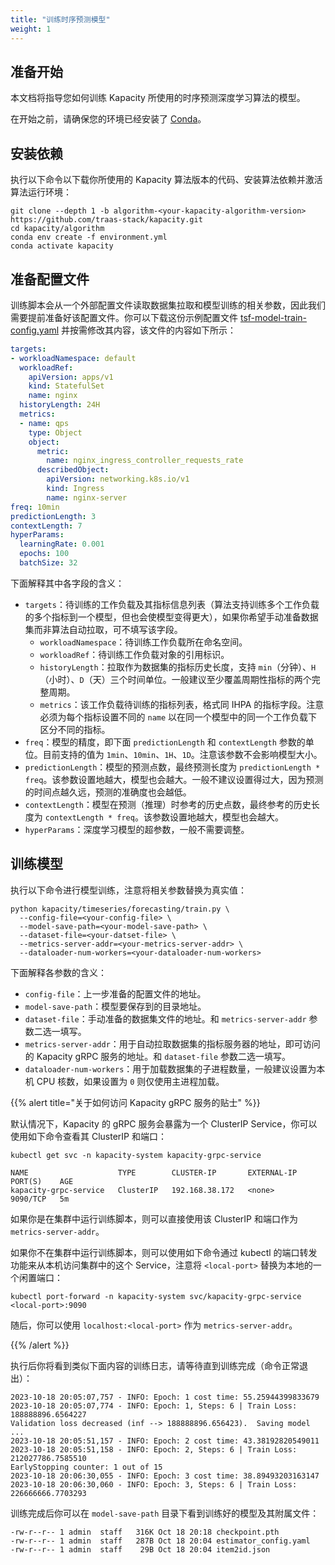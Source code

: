 ```yaml
---
title: "训练时序预测模型"
weight: 1
---
```


## 准备开始

本文档将指导您如何训练 Kapacity 所使用的时序预测深度学习算法的模型。

在开始之前，请确保您的环境已经安装了 [Conda](https://docs.conda.io/en/latest/)。

## 安装依赖

执行以下命令以下载你所使用的 Kapacity 算法版本的代码、安装算法依赖并激活算法运行环境：

```shell
git clone --depth 1 -b algorithm-<your-kapacity-algorithm-version> https://github.com/traas-stack/kapacity.git
cd kapacity/algorithm
conda env create -f environment.yml
conda activate kapacity
```

## 准备配置文件

训练脚本会从一个外部配置文件读取数据集拉取和模型训练的相关参数，因此我们需要提前准备好该配置文件。你可以下载这份示例配置文件 [tsf-model-train-config.yaml](/examples/algorithm/tsf-model-train-config.yaml) 并按需修改其内容，该文件的内容如下所示：

```yaml
targets:
- workloadNamespace: default
  workloadRef:
    apiVersion: apps/v1
    kind: StatefulSet
    name: nginx
  historyLength: 24H
  metrics:
  - name: qps
    type: Object
    object:
      metric:
        name: nginx_ingress_controller_requests_rate
      describedObject:
        apiVersion: networking.k8s.io/v1
        kind: Ingress
        name: nginx-server
freq: 10min
predictionLength: 3
contextLength: 7
hyperParams:
  learningRate: 0.001
  epochs: 100
  batchSize: 32
```

下面解释其中各字段的含义：

- `targets`：待训练的工作负载及其指标信息列表（算法支持训练多个工作负载的多个指标到一个模型，但也会使模型变得更大），如果你希望手动准备数据集而非算法自动拉取，可不填写该字段。
  - `workloadNamespace`：待训练工作负载所在命名空间。
  - `workloadRef`：待训练工作负载对象的引用标识。
  - `historyLength`：拉取作为数据集的指标历史长度，支持 `min`（分钟）、`H`（小时）、`D`（天）三个时间单位。一般建议至少覆盖周期性指标的两个完整周期。
  - `metrics`：该工作负载待训练的指标列表，格式同 IHPA 的指标字段。注意必须为每个指标设置不同的 `name` 以在同一个模型中的同一个工作负载下区分不同的指标。
- `freq`：模型的精度，即下面 `predictionLength` 和 `contextLength` 参数的单位。目前支持的值为 `1min`、`10min`、`1H`、`1D`。注意该参数不会影响模型大小。
- `predictionLength`：模型的预测点数，最终预测长度为 `predictionLength * freq`。该参数设置地越大，模型也会越大。一般不建议设置得过大，因为预测的时间点越久远，预测的准确度也会越低。
- `contextLength`：模型在预测（推理）时参考的历史点数，最终参考的历史长度为 `contextLength * freq`。该参数设置地越大，模型也会越大。
- `hyperParams`：深度学习模型的超参数，一般不需要调整。

## 训练模型

执行以下命令进行模型训练，注意将相关参数替换为真实值：

```shell
python kapacity/timeseries/forecasting/train.py \
  --config-file=<your-config-file> \
  --model-save-path=<your-model-save-path> \
  --dataset-file=<your-datset-file> \
  --metrics-server-addr=<your-metrics-server-addr> \
  --dataloader-num-workers=<your-dataloader-num-workers>
```

下面解释各参数的含义：

- `config-file`：上一步准备的配置文件的地址。
- `model-save-path`：模型要保存到的目录地址。
- `dataset-file`：手动准备的数据集文件的地址。和 `metrics-server-addr` 参数二选一填写。
- `metrics-server-addr`：用于自动拉取数据集的指标服务器的地址，即可访问的 Kapacity gRPC 服务的地址。和 `dataset-file` 参数二选一填写。
- `dataloader-num-workers`：用于加载数据集的子进程数量，一般建议设置为本机 CPU 核数，如果设置为 `0` 则仅使用主进程加载。

{{% alert title="关于如何访问 Kapacity gRPC 服务的贴士" %}}

默认情况下，Kapacity 的 gRPC 服务会暴露为一个 ClusterIP Service，你可以使用如下命令查看其 ClusterIP 和端口：

```shell
kubectl get svc -n kapacity-system kapacity-grpc-service
```

```
NAME                    TYPE        CLUSTER-IP       EXTERNAL-IP   PORT(S)    AGE
kapacity-grpc-service   ClusterIP   192.168.38.172   <none>        9090/TCP   5m
```

如果你是在集群中运行训练脚本，则可以直接使用该 ClusterIP 和端口作为 `metrics-server-addr`。

如果你不在集群中运行训练脚本，则可以使用如下命令通过 kubectl 的端口转发功能来从本机访问集群中的这个 Service，注意将 `<local-port>` 替换为本地的一个闲置端口：

```shell
kubectl port-forward -n kapacity-system svc/kapacity-grpc-service <local-port>:9090
```

随后，你可以使用 `localhost:<local-port>` 作为 `metrics-server-addr`。

{{% /alert %}}

执行后你将看到类似下面内容的训练日志，请等待直到训练完成（命令正常退出）：

```
2023-10-18 20:05:07,757 - INFO: Epoch: 1 cost time: 55.25944399833679
2023-10-18 20:05:07,774 - INFO: Epoch: 1, Steps: 6 | Train Loss: 188888896.6564227
Validation loss decreased (inf --> 188888896.656423).  Saving model ...
2023-10-18 20:05:51,157 - INFO: Epoch: 2 cost time: 43.38192820549011
2023-10-18 20:05:51,158 - INFO: Epoch: 2, Steps: 6 | Train Loss: 212027786.7585510
EarlyStopping counter: 1 out of 15
2023-10-18 20:06:30,055 - INFO: Epoch: 3 cost time: 38.89493203163147
2023-10-18 20:06:30,060 - INFO: Epoch: 3, Steps: 6 | Train Loss: 226666666.7703293
```

训练完成后你可以在 `model-save-path` 目录下看到训练好的模型及其附属文件：

```
-rw-r--r-- 1 admin  staff   316K Oct 18 20:18 checkpoint.pth
-rw-r--r-- 1 admin  staff   287B Oct 18 20:04 estimator_config.yaml
-rw-r--r-- 1 admin  staff    29B Oct 18 20:04 item2id.json
```
